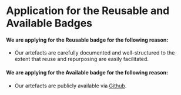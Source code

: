 
# Application for the Reusable and Available Badges

#### We are applying for the Reusable badge for the following reason:
-   Our artefacts are carefully documented and well-structured to the extent that reuse and repurposing are easily facilitated.
#### We are applying for the Available badge for the following reason:
-   Our artefacts are publicly available via [Github](https://github.com/RRGWhite/icse20-main-1069-data).
